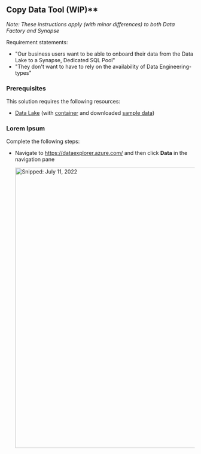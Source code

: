 ## Copy Data Tool (WIP)**

_Note: These instructions apply (with minor differences) to both Data Factory and Synapse_

Requirement statements:

* "Our business users want to be able to onboard their data from the Data Lake to a Synapse, Dedicated SQL Pool"
* "They don't want to have to rely on the availability of Data Engineering-types"

### Prerequisites

This solution requires the following resources:

* [Data Lake](https://github.com/richchapler/AzureDataSolutions/wiki/Data-Lake) (with [container](https://github.com/richchapler/AzureDataSolutions/wiki/Data-Lake-Container) and downloaded [sample data](https://github.com/richchapler/AzureDataSolutions/wiki/Sample-Data))


### Lorem Ipsum

Complete the following steps:

* Navigate to https://dataexplorer.azure.com/ and then click **Data** in the navigation pane

  <img src="https://user-images.githubusercontent.com/44923999/178302280-6dad3275-e252-4368-8f69-fa5b098dd1bb.png" width="750" title="Snipped: July 11, 2022" />
